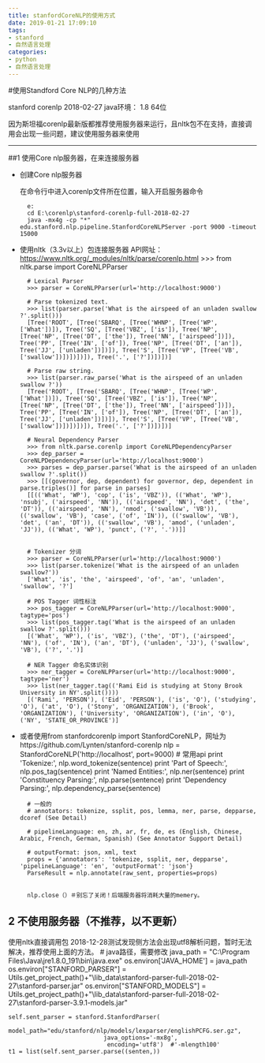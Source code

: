 ```yaml
---
title: stanfordCoreNLP的使用方式
date: 2019-01-21 17:09:10
tags: 
- stanford 
- 自然语言处理
categories:
- python
- 自然语言处理
---
```


#使用Standford Core NLP的几种方法

stanford corenlp 2018-02-27
java环境： 1.8 64位

因为斯坦福corenlp最新版都推荐使用服务器来运行，且nltk包不在支持，直接调用会出现一些问题，建议使用服务器来使用

----
##1 使用Core nlp服务器，在来连接服务器
- 创建Core nlp服务器

	在命令行中进入corenlp文件所在位置，输入开启服务器命令

		e:
		cd E:\corenlp\stanford-corenlp-full-2018-02-27 
		java -mx4g -cp "*" edu.stanford.nlp.pipeline.StanfordCoreNLPServer -port 9000 -timeout 15000
- 使用nltk（3.3v以上）包连接服务器
	API网址：https://www.nltk.org/_modules/nltk/parse/corenlp.html
		>>> from nltk.parse import CoreNLPParser
		
		# Lexical Parser
		>>> parser = CoreNLPParser(url='http://localhost:9000')
		
		# Parse tokenized text.
		>>> list(parser.parse('What is the airspeed of an unladen swallow ?'.split()))
		[Tree('ROOT', [Tree('SBARQ', [Tree('WHNP', [Tree('WP', ['What'])]), Tree('SQ', [Tree('VBZ', ['is']), Tree('NP', [Tree('NP', [Tree('DT', ['the']), Tree('NN', ['airspeed'])]), Tree('PP', [Tree('IN', ['of']), Tree('NP', [Tree('DT', ['an']), Tree('JJ', ['unladen'])])]), Tree('S', [Tree('VP', [Tree('VB', ['swallow'])])])])]), Tree('.', ['?'])])])]
		
		# Parse raw string.
		>>> list(parser.raw_parse('What is the airspeed of an unladen swallow ?'))
		[Tree('ROOT', [Tree('SBARQ', [Tree('WHNP', [Tree('WP', ['What'])]), Tree('SQ', [Tree('VBZ', ['is']), Tree('NP', [Tree('NP', [Tree('DT', ['the']), Tree('NN', ['airspeed'])]), Tree('PP', [Tree('IN', ['of']), Tree('NP', [Tree('DT', ['an']), Tree('JJ', ['unladen'])])]), Tree('S', [Tree('VP', [Tree('VB', ['swallow'])])])])]), Tree('.', ['?'])])])]
		
		# Neural Dependency Parser
		>>> from nltk.parse.corenlp import CoreNLPDependencyParser
		>>> dep_parser = CoreNLPDependencyParser(url='http://localhost:9000')
		>>> parses = dep_parser.parse('What is the airspeed of an unladen swallow ?'.split())
		>>> [[(governor, dep, dependent) for governor, dep, dependent in parse.triples()] for parse in parses]
		[[(('What', 'WP'), 'cop', ('is', 'VBZ')), (('What', 'WP'), 'nsubj', ('airspeed', 'NN')), (('airspeed', 'NN'), 'det', ('the', 'DT')), (('airspeed', 'NN'), 'nmod', ('swallow', 'VB')), (('swallow', 'VB'), 'case', ('of', 'IN')), (('swallow', 'VB'), 'det', ('an', 'DT')), (('swallow', 'VB'), 'amod', ('unladen', 'JJ')), (('What', 'WP'), 'punct', ('?', '.'))]]
		
		
		# Tokenizer 分词
		>>> parser = CoreNLPParser(url='http://localhost:9000')
		>>> list(parser.tokenize('What is the airspeed of an unladen swallow?'))
		['What', 'is', 'the', 'airspeed', 'of', 'an', 'unladen', 'swallow', '?']
		
		# POS Tagger 词性标注
		>>> pos_tagger = CoreNLPParser(url='http://localhost:9000', tagtype='pos')
		>>> list(pos_tagger.tag('What is the airspeed of an unladen swallow ?'.split()))
		[('What', 'WP'), ('is', 'VBZ'), ('the', 'DT'), ('airspeed', 'NN'), ('of', 'IN'), ('an', 'DT'), ('unladen', 'JJ'), ('swallow', 'VB'), ('?', '.')]
		
		# NER Tagger 命名实体识别
		>>> ner_tagger = CoreNLPParser(url='http://localhost:9000', tagtype='ner')
		>>> list(ner_tagger.tag(('Rami Eid is studying at Stony Brook University in NY'.split())))
		[('Rami', 'PERSON'), ('Eid', 'PERSON'), ('is', 'O'), ('studying', 'O'), ('at', 'O'), ('Stony', 'ORGANIZATION'), ('Brook', 'ORGANIZATION'), ('University', 'ORGANIZATION'), ('in', 'O'), ('NY', 'STATE_OR_PROVINCE')]
- 或者使用from stanfordcorenlp import StanfordCoreNLP，网址为https://github.com/Lynten/stanford-corenlp
		nlp = StanfordCoreNLP('http://localhost', port=9000)
		# 常用api
		print 'Tokenize:', nlp.word_tokenize(sentence)
		print 'Part of Speech:', nlp.pos_tag(sentence)
		print 'Named Entities:', nlp.ner(sentence)
		print 'Constituency Parsing:', nlp.parse(sentence)
		print 'Dependency Parsing:', nlp.dependency_parse(sentence)
	
		# 一般的
		# annotators: tokenize, ssplit, pos, lemma, ner, parse, depparse, dcoref (See Detail)
		
		# pipelineLanguage: en, zh, ar, fr, de, es (English, Chinese, Arabic, French, German, Spanish) (See Annotator Support Detail)
	
		# outputFormat: json, xml, text
		props = {'annotators': 'tokenize, ssplit, ner, depparse', 'pipelineLanguage': 'en', 'outputFormat': 'json'}
	    ParseResult = nlp.annotate(raw_sent, properties=props)
	
	
		nlp.close（）＃别忘了关闭！后端服务器将消耗大量的memery。
## 2 不使用服务器（不推荐，以不更新）
使用nltk直接调用包
2018-12-28测试发现侧方法会出现utf8解析问题，暂时无法解决，推荐使用上面的方法。
	# java路径，需要修改
	java_path = "C:\\Program Files\\Java\\jre1.8.0_191\\bin\\java.exe"
	os.environ['JAVA_HOME'] = java_path
	os.environ["STANFORD_PARSER"] = Utils.get_project_path()+"\\lib_data\\stanford-parser-full-2018-02-27\\stanford-parser.jar"
	os.environ["STANFORD_MODELS"] = Utils.get_project_path()+"\\lib_data\\stanford-parser-full-2018-02-27\\stanford-parser-3.9.1-models.jar"
	
	self.sent_parser = stanford.StanfordParser(
	                             model_path="edu/stanford/nlp/models/lexparser/englishPCFG.ser.gz",
	                           java_options='-mx8g',
	                            encoding='utf8')  #'-mlength100'
	t1 = list(self.sent_parser.parse((senten,))